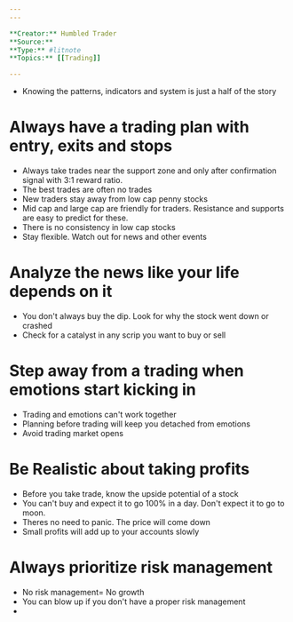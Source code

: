 ```yaml
---
---

**Creator:** Humbled Trader
**Source:** 
**Type:** #litnote 
**Topics:** [[Trading]]

---
```

- Knowing the patterns, indicators and system is just a half of the story
# Always have a trading plan with entry, exits and stops
- Always take trades near the support zone and only after confirmation signal with 3:1 reward ratio.
- The best trades are often no trades
- New traders stay away from low cap penny stocks
- Mid cap and large cap are friendly for traders. Resistance and supports are easy to predict for these.
- There is no consistency in low cap stocks
- Stay flexible. Watch out for news and other events

# Analyze the news like your life depends on it
- You don't always buy the dip. Look for why the stock went down or crashed
- Check for a catalyst in any scrip you want to buy or sell

# Step away from a trading when emotions start kicking in
- Trading and emotions can't work together
- Planning before trading will keep you detached from emotions
- Avoid trading market opens
# Be Realistic about taking profits
- Before you take trade, know the upside potential of a stock
- You can't buy and expect it to go 100% in a day. Don't expect it to go to moon.
- Theres no need to panic. The price will come down
- Small profits will add up to your accounts slowly

# Always prioritize risk management
- No risk management= No growth
- You can blow up if you don't have a proper risk management
- 
